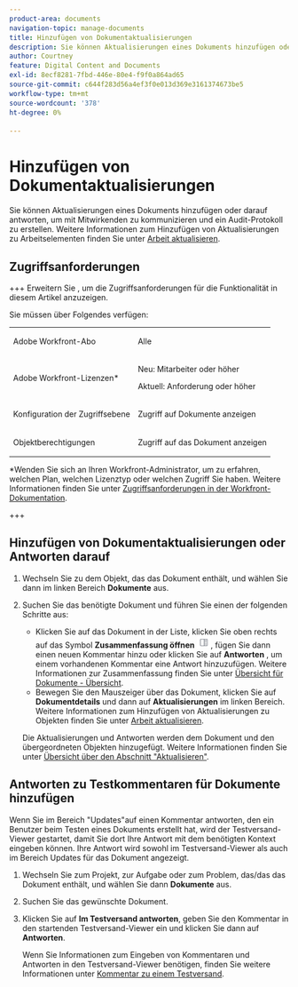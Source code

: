 ```yaml
---
product-area: documents
navigation-topic: manage-documents
title: Hinzufügen von Dokumentaktualisierungen
description: Sie können Aktualisierungen eines Dokuments hinzufügen oder darauf antworten, um mit Mitwirkenden zu kommunizieren und ein Audit-Protokoll zu erstellen. Informationen zum Hinzufügen von Aktualisierungen zu Arbeitselementen finden Sie unter Arbeit aktualisieren .
author: Courtney
feature: Digital Content and Documents
exl-id: 8ecf8281-7fbd-446e-80e4-f9f0a864ad65
source-git-commit: c644f283d56a4ef3f0e013d369e3161374673be5
workflow-type: tm+mt
source-wordcount: '378'
ht-degree: 0%

---
```


# Hinzufügen von Dokumentaktualisierungen

<!--Audited: April, 2024-->

Sie können Aktualisierungen eines Dokuments hinzufügen oder darauf antworten, um mit Mitwirkenden zu kommunizieren und ein Audit-Protokoll zu erstellen. Weitere Informationen zum Hinzufügen von Aktualisierungen zu Arbeitselementen finden Sie unter [Arbeit aktualisieren](../../workfront-basics/updating-work-items-and-viewing-updates/update-work.md).

## Zugriffsanforderungen

+++ Erweitern Sie , um die Zugriffsanforderungen für die Funktionalität in diesem Artikel anzuzeigen.

Sie müssen über Folgendes verfügen:

<table style="table-layout:auto"> 
 <col> 
 <col> 
 <tbody> 
  <tr> 
   <td role="rowheader">Adobe Workfront-Abo</td> 
   <td> <p> Alle</p> </td> 
  </tr> 
  <tr> 
   <td role="rowheader">Adobe Workfront-Lizenzen*</td> 
   <td> <p>Neu: Mitarbeiter oder höher</p> 
   <p>Aktuell: Anforderung oder höher</p>
   </td> 
  </tr> 
  <tr> 
   <td role="rowheader">Konfiguration der Zugriffsebene</td> 
   <td> <p>Zugriff auf Dokumente anzeigen</p> </td> 
  </tr>

<tr> 
   <td role="rowheader">Objektberechtigungen</td> 
   <td> <p>Zugriff auf das Dokument anzeigen</p> </td> 
  </tr> 
 </tbody> 
</table>

*Wenden Sie sich an Ihren Workfront-Administrator, um zu erfahren, welchen Plan, welchen Lizenztyp oder welchen Zugriff Sie haben. Weitere Informationen finden Sie unter [Zugriffsanforderungen in der Workfront-Dokumentation](/help/quicksilver/administration-and-setup/add-users/access-levels-and-object-permissions/access-level-requirements-in-documentation.md).

+++

## Hinzufügen von Dokumentaktualisierungen oder Antworten darauf

1. Wechseln Sie zu dem Objekt, das das Dokument enthält, und wählen Sie dann im linken Bereich **Dokumente** aus.
1. Suchen Sie das benötigte Dokument und führen Sie einen der folgenden Schritte aus:

   * Klicken Sie auf das Dokument in der Liste, klicken Sie oben rechts auf das Symbol **Zusammenfassung öffnen** ![](assets/qs-summary-in-new-toolbar-small.png), fügen Sie dann einen neuen Kommentar hinzu oder klicken Sie auf **Antworten** , um einem vorhandenen Kommentar eine Antwort hinzuzufügen. Weitere Informationen zur Zusammenfassung finden Sie unter [Übersicht für Dokumente - Übersicht](../../documents/managing-documents/summary-for-documents.md).
   * Bewegen Sie den Mauszeiger über das Dokument, klicken Sie auf **Dokumentdetails** und dann auf **Aktualisierungen** im linken Bereich.
Weitere Informationen zum Hinzufügen von Aktualisierungen zu Objekten finden Sie unter [Arbeit aktualisieren](../../workfront-basics/updating-work-items-and-viewing-updates/update-work.md).

   Die Aktualisierungen und Antworten werden dem Dokument und den übergeordneten Objekten hinzugefügt. Weitere Informationen finden Sie unter [Übersicht über den Abschnitt &quot;Aktualisieren&quot;](../../workfront-basics/updating-work-items-and-viewing-updates/updates-tab-overview.md).


## Antworten zu Testkommentaren für Dokumente hinzufügen

Wenn Sie im Bereich &quot;Updates&quot;auf einen Kommentar antworten, den ein Benutzer beim Testen eines Dokuments erstellt hat, wird der Testversand-Viewer gestartet, damit Sie dort Ihre Antwort mit dem benötigten Kontext eingeben können. Ihre Antwort wird sowohl im Testversand-Viewer als auch im Bereich Updates für das Dokument angezeigt.

1. Wechseln Sie zum Projekt, zur Aufgabe oder zum Problem, das/das das Dokument enthält, und wählen Sie dann **Dokumente** aus.
1. Suchen Sie das gewünschte Dokument.

1. Klicken Sie auf **Im Testversand antworten**, geben Sie den Kommentar in den startenden Testversand-Viewer ein und klicken Sie dann auf **Antworten**.

   Wenn Sie Informationen zum Eingeben von Kommentaren und Antworten in den Testversand-Viewer benötigen, finden Sie weitere Informationen unter [Kommentar zu einem Testversand](../../review-and-approve-work/proofing/reviewing-proofs-within-workfront/comment-on-a-proof/comment-on-proof-1.md).
